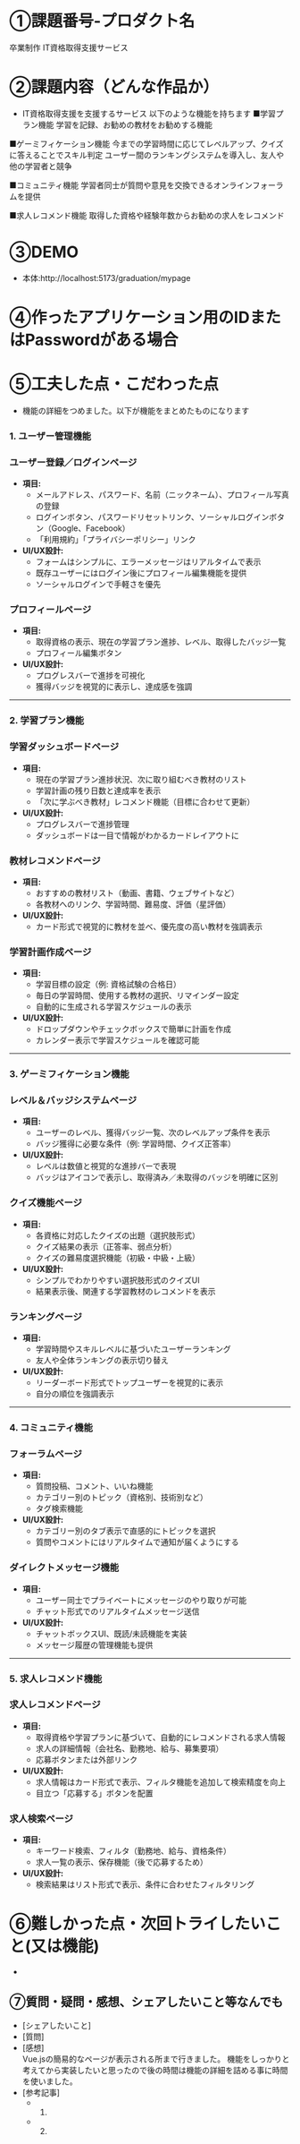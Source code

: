# ①課題番号-プロダクト名

卒業制作 IT資格取得支援サービス

# ②課題内容（どんな作品か）

- IT資格取得支援を支援するサービス
  以下のような機能を持ちます
  ■学習プラン機能
  学習を記録、お勧めの教材をお勧めする機能

■ゲーミフィケーション機能
今までの学習時間に応じてレベルアップ、クイズに答えることでスキル判定
ユーザー間のランキングシステムを導入し、友人や他の学習者と競争

■コミュニティ機能
学習者同士が質問や意見を交換できるオンラインフォーラムを提供

■求人レコメンド機能
取得した資格や経験年数からお勧めの求人をレコメンド

# ③DEMO

- 本体:http://localhost:5173/graduation/mypage

# ④作ったアプリケーション用のIDまたはPasswordがある場合

# ⑤工夫した点・こだわった点

- 機能の詳細をつめました。以下が機能をまとめたものになります

### 1. **ユーザー管理機能**

### ユーザー登録／ログインページ

- **項目:**
  - メールアドレス、パスワード、名前（ニックネーム）、プロフィール写真の登録
  - ログインボタン、パスワードリセットリンク、ソーシャルログインボタン（Google、Facebook）
  - 「利用規約」「プライバシーポリシー」リンク
- **UI/UX設計:**
  - フォームはシンプルに、エラーメッセージはリアルタイムで表示
  - 既存ユーザーにはログイン後にプロフィール編集機能を提供
  - ソーシャルログインで手軽さを優先

### プロフィールページ

- **項目:**
  - 取得資格の表示、現在の学習プラン進捗、レベル、取得したバッジ一覧
  - プロフィール編集ボタン
- **UI/UX設計:**
  - プログレスバーで進捗を可視化
  - 獲得バッジを視覚的に表示し、達成感を強調

---

### 2. **学習プラン機能**

### 学習ダッシュボードページ

- **項目:**
  - 現在の学習プラン進捗状況、次に取り組むべき教材のリスト
  - 学習計画の残り日数と達成率を表示
  - 「次に学ぶべき教材」レコメンド機能（目標に合わせて更新）
- **UI/UX設計:**
  - プログレスバーで進捗管理
  - ダッシュボードは一目で情報がわかるカードレイアウトに

### 教材レコメンドページ

- **項目:**
  - おすすめの教材リスト（動画、書籍、ウェブサイトなど）
  - 各教材へのリンク、学習時間、難易度、評価（星評価）
- **UI/UX設計:**
  - カード形式で視覚的に教材を並べ、優先度の高い教材を強調表示

### 学習計画作成ページ

- **項目:**
  - 学習目標の設定（例: 資格試験の合格日）
  - 毎日の学習時間、使用する教材の選択、リマインダー設定
  - 自動的に生成される学習スケジュールの表示
- **UI/UX設計:**
  - ドロップダウンやチェックボックスで簡単に計画を作成
  - カレンダー表示で学習スケジュールを確認可能

---

### 3. **ゲーミフィケーション機能**

### レベル＆バッジシステムページ

- **項目:**
  - ユーザーのレベル、獲得バッジ一覧、次のレベルアップ条件を表示
  - バッジ獲得に必要な条件（例: 学習時間、クイズ正答率）
- **UI/UX設計:**
  - レベルは数値と視覚的な進捗バーで表現
  - バッジはアイコンで表示し、取得済み／未取得のバッジを明確に区別

### クイズ機能ページ

- **項目:**
  - 各資格に対応したクイズの出題（選択肢形式）
  - クイズ結果の表示（正答率、弱点分析）
  - クイズの難易度選択機能（初級・中級・上級）
- **UI/UX設計:**
  - シンプルでわかりやすい選択肢形式のクイズUI
  - 結果表示後、関連する学習教材のレコメンドを表示

### ランキングページ

- **項目:**
  - 学習時間やスキルレベルに基づいたユーザーランキング
  - 友人や全体ランキングの表示切り替え
- **UI/UX設計:**
  - リーダーボード形式でトップユーザーを視覚的に表示
  - 自分の順位を強調表示

---

### 4. **コミュニティ機能**

### フォーラムページ

- **項目:**
  - 質問投稿、コメント、いいね機能
  - カテゴリー別のトピック（資格別、技術別など）
  - タグ検索機能
- **UI/UX設計:**
  - カテゴリー別のタブ表示で直感的にトピックを選択
  - 質問やコメントにはリアルタイムで通知が届くようにする

### ダイレクトメッセージ機能

- **項目:**
  - ユーザー同士でプライベートにメッセージのやり取りが可能
  - チャット形式でのリアルタイムメッセージ送信
- **UI/UX設計:**
  - チャットボックスUI、既読/未読機能を実装
  - メッセージ履歴の管理機能も提供

---

### 5. **求人レコメンド機能**

### 求人レコメンドページ

- **項目:**
  - 取得資格や学習プランに基づいて、自動的にレコメンドされる求人情報
  - 求人の詳細情報（会社名、勤務地、給与、募集要項）
  - 応募ボタンまたは外部リンク
- **UI/UX設計:**
  - 求人情報はカード形式で表示、フィルタ機能を追加して検索精度を向上
  - 目立つ「応募する」ボタンを配置

### 求人検索ページ

- **項目:**
  - キーワード検索、フィルタ（勤務地、給与、資格条件）
  - 求人一覧の表示、保存機能（後で応募するため）
- **UI/UX設計:**
  - 検索結果はリスト形式で表示、条件に合わせたフィルタリング

# ⑥難しかった点・次回トライしたいこと(又は機能)

-

## ⑦質問・疑問・感想、シェアしたいこと等なんでも

- [シェアしたいこと]
- [質問]
- [感想]  
  Vue.jsの簡易的なページが表示される所まで行きました。
  機能をしっかりと考えてから実装したいと思ったので後の時間は機能の詳細を詰める事に時間を使いました。
- [参考記事]
  - 1.
  - 2.

